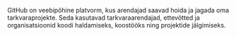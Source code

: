 GitHub on veebipõhine platvorm, kus arendajad saavad hoida ja jagada oma tarkvaraprojekte. Seda kasutavad tarkvaraarendajad, ettevõtted ja organisatsioonid koodi haldamiseks, koostööks ning projektide jälgimiseks.
